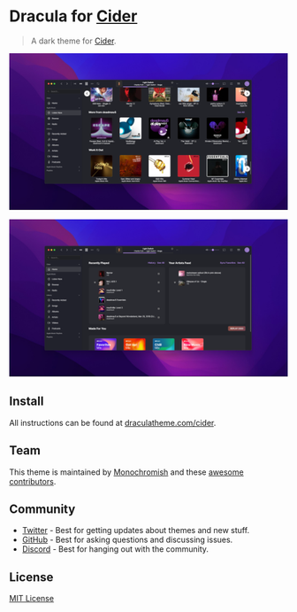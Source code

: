 # Dracula for [Cider](https://cider.sh)

> A dark theme for [Cider](https://cider.sh).

![Screenshot](./screenshot.png)

![Screenshot](./Screenshot2.png)

## Install

All instructions can be found at [draculatheme.com/cider](https://draculatheme.com/cider).

## Team

This theme is maintained by [Monochromish](https://github.com/Monochromish) and these [awesome contributors](https://github.com/dracula/cider/graphs/contributors).

## Community

- [Twitter](https://twitter.com/draculatheme) - Best for getting updates about themes and new stuff.
- [GitHub](https://github.com/dracula/dracula-theme/discussions) - Best for asking questions and discussing issues.
- [Discord](https://draculatheme.com/discord-invite) - Best for hanging out with the community.

## License

[MIT License](./LICENSE)
